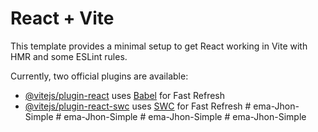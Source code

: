 # React + Vite

This template provides a minimal setup to get React working in Vite with HMR and some ESLint rules.

Currently, two official plugins are available:

- [@vitejs/plugin-react](https://github.com/vitejs/vite-plugin-react/blob/main/packages/plugin-react/README.md) uses [Babel](https://babeljs.io/) for Fast Refresh
- [@vitejs/plugin-react-swc](https://github.com/vitejs/vite-plugin-react-swc) uses [SWC](https://swc.rs/) for Fast Refresh
#   e m a - J h o n - S i m p l e  
 #   e m a - J h o n - S i m p l e  
 #   e m a - J h o n - S i m p l e  
 #   e m a - J h o n - S i m p l e  
 